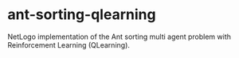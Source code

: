 # ant-sorting-qlearning
NetLogo implementation of the Ant sorting multi agent problem with Reinforcement Learning (QLearning).
